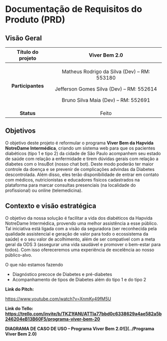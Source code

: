 # **Documentação de Requisitos do Produto (PRD)**
##
## Visão Geral

|**Título do projeto**|Viver Bem 2.0|
| :-: | :-: |
|<p></p><p>**Participantes**</p><p></p>|<p>Matheus Rodrigo da Silva (Dev) – RM: 553180</p><p>Jefferson Gomes Silva (Dev) – RM: 552614</p><p>Bruno Silva Maia (Dev) – RM: 552691</p>|
|**Status**|Feito|

##
## Objetivos
<a name="_heading=h.gjdgxs"></a>O objetivo deste projeto é reformular o programa **Viver Bem da Hapvida NotreDame Intermédica**, criando um sistema web para que os pacientes diabéticos (tipo 1 e tipo 2) da cidade de São Paulo acompanhem seu estado de saúde com relação a enfermidade e tirem dúvidas gerais com relação a diabetes com o InsuBot (nosso chat bot). Deste modo poderão ter maior controle da doença e se prevenir de complicações advindas da Diabetes descontrolada. Além disso, eles terão disponibilidade de entrar em contato com médicos, nutricionistas e educadores físicos cadastrados na plataforma para marcar consultas presenciais (na localidade do profissional) ou online (telemedicina).
##
## Contexto e visão estratégica
O objetivo da nossa solução é facilitar a vida dos diabéticos da Hapvida NotreDame Intermédica, provendo uma melhor assistência a esse público. Tal iniciativa está ligada com a visão da seguradora (ser reconhecida pela qualidade assistencial e geração de valor para todo o ecossistema da saúde) e o seu valor de acolhimento, além de ser compatível com a meta geral da ODS 3 (assegurar uma vida saudável e promover o bem-estar para todos). Com isso ofereceremos uma experiência de excelência ao nosso público-alvo.

O que não estamos fazendo

- Diagnóstico precoce de Diabetes e pré-diabetes
- Acompanhamento de tipos de Diabetes além do tipo 1 e do tipo 2


**Link do Pitch:** 

<https://www.youtube.com/watch?v=XnmKy49fM5U>

**Link do Tello: <https://trello.com/invite/b/TKZ1fANI/ATTIa77bbd0c6338629a4ae582a5b246204eB13B60F5/programa-viver-bem-20>**

**DIAGRAMA DE CASO DE USO – Programa Viver Bem 2.0![](../Programa Viver Bem 2.0)**




